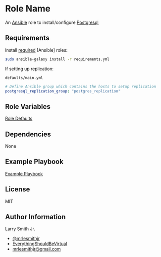 # Role Name

An [Ansible](https://www.ansible.com) role to install/configure [Postgresql](https://www.postgresql.org/)

## Requirements

Install [required](./requirements.yml) [Ansible] roles:

```bash
sudo ansible-galaxy install -r requirements.yml
```

If setting up replication:

`defaults/main.yml`

```yaml
# Define Ansible group which contains the hosts to setup replication
postgresql_replication_group: "postgres_replication"
```

## Role Variables

[Role Defaults](defaults/main.yml)

## Dependencies

None

## Example Playbook

[Example Playbook](./playbook.yml)

## License

MIT

## Author Information

Larry Smith Jr.

- [@mrlesmithjr](https://www.twitter.com/mrlesmithjr)
- [EverythingShouldBeVirtual](http://everythingshouldbevirtual.com)
- [mrlesmithjr@gmail.com](mailto:mrlesmithjr@gmail.com)

